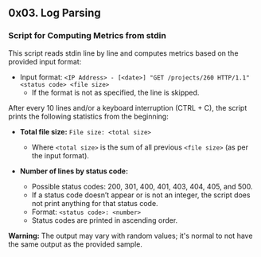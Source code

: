 ## 0x03. Log Parsing
### Script for Computing Metrics from stdin

This script reads stdin line by line and computes metrics based on the provided input format:

- Input format: `<IP Address> - [<date>] "GET /projects/260 HTTP/1.1" <status code> <file size>`
  - If the format is not as specified, the line is skipped.

After every 10 lines and/or a keyboard interruption (CTRL + C), the script prints the following statistics from the beginning:

- **Total file size:** `File size: <total size>`
  - Where `<total size>` is the sum of all previous `<file size>` (as per the input format).

- **Number of lines by status code:**
  - Possible status codes: 200, 301, 400, 401, 403, 404, 405, and 500.
  - If a status code doesn’t appear or is not an integer, the script does not print anything for that status code.
  - Format: `<status code>: <number>`
  - Status codes are printed in ascending order.

**Warning:** The output may vary with random values; it's normal to not have the same output as the provided sample.


